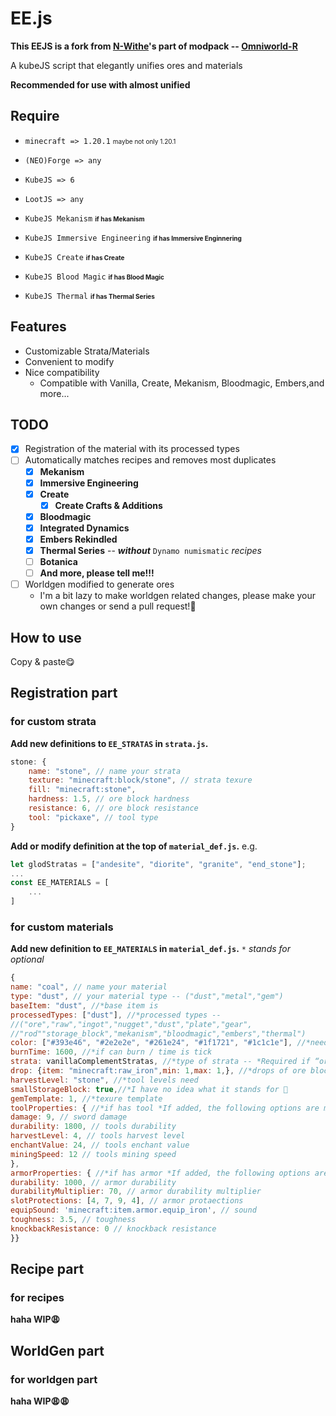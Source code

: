 # EE.js 

**This EEJS is a fork from [N-Withe](https://github.com/N-Wither)'s part of modpack -- [Omniworld-R](https://github.com/N-Wither/Omniworld-R)** 

A kubeJS script that elegantly unifies ores and materials 

**Recommended for use with almost unified** 

## Require 

- `minecraft => 1.20.1` <font size="1"> maybe not only 1.20.1 </font> 

- `(NEO)Forge => any` 

- `KubeJS => 6` 

- `LootJS => any` 

- `KubeJS Mekanism` <font size="1">**if has Mekanism** </font> 
  
- `KubeJS Immersive Engineering` <font size="1">**if has Immersive Enginnering** </font> 
  
- `KubeJS Create` <font size="1">**if has Create** </font> 
  
- `KubeJS Blood Magic` <font size="1">**if has Blood Magic** </font> 
  
- `KubeJS Thermal` <font size="1">**if has Thermal Series** </font> 

## Features 
- Customizable Strata/Materials 
- Convenient to modify 
- Nice compatibility  
  - Compatible with Vanilla, Create, Mekanism, Bloodmagic, Embers,and more... 

## TODO 
- [x] Registration of the material with its processed types 
- [ ] Automatically matches recipes and removes most duplicates 
  - [x] **Mekanism** 
  - [x] **Immersive Engineering** 
  - [x] **Create** 
    - [x] **Create Crafts & Additions** 
  - [x] **Bloodmagic** 
  - [x] **Integrated Dynamics** 
  - [x] **Embers Rekindled** 
  - [x] **Thermal Series** -- ***without*** `Dynamo numismatic` *recipes* 
  - [ ] **Botanica**
  - [ ] **And more, please tell me!!!** 
- [ ] Worldgen modified to generate ores 
  - I'm a bit lazy to make worldgen related changes, please make your own changes or send a pull request!🥺 

## How to use 

Copy & paste😋 

## Registration part 
### for custom strata 

**Add new definitions to `EE_STRATAS` in `strata.js`.**  
```js
stone: {
	name: "stone", // name your strata
	texture: "minecraft:block/stone", // strata texure
	fill: "minecraft:stone",
	hardness: 1.5, // ore block hardness
	resistance: 6, // ore block resistance
	tool: "pickaxe", // tool type
}
``` 
**Add or modify definition at the top of `material_def.js`.** 
e.g.
```js
let glodStratas = ["andesite", "diorite", "granite", "end_stone"];
...
const EE_MATERIALS = [
    ...
] 
``` 
### for custom materials 
**Add new definition to `EE_MATERIALS` in `material_def.js`.** 
`*` *stands for optional* 
```js 
{ 
name: "coal", // name your material
type: "dust", // your material type -- ("dust","metal","gem")
baseItem: "dust", //*base item is
processedTypes: ["dust"], //*processed types -- 
//("ore","raw","ingot","nugget","dust","plate","gear", 
//"rod""storage_block","mekanism","bloodmagic","embers","thermal") 
color: ["#393e46", "#2e2e2e", "#261e24", "#1f1721", "#1c1c1e"], //*need 5 colors
burnTime: 1600, //*if can burn / time is tick
strata: vanillaComplementStratas, //*type of strata -- *Required if “ore” is present in the processing type*
drop: {item: "minecraft:raw_iron",min: 1,max: 1,}, //*drops of ore block
harvestLevel: "stone", //*tool levels need
smallStorageBlock: true,//*I have no idea what it stands for 🥺
gemTemplate: 1, //*texure template
toolProperties: { //*if has tool *If added, the following options are mandatory*
damage: 9, // sword damage
durability: 1800, // tools durability
harvestLevel: 4, // tools harvest level
enchantValue: 24, // tools enchant value
miningSpeed: 12 // tools mining speed
},
armorProperties: { //*if has armor *If added, the following options are mandatory*
durability: 1000, // armor durability
durabilityMultiplier: 70, // armor durability multiplier
slotProtections: [4, 7, 9, 4], // armor protaections
equipSound: 'minecraft:item.armor.equip_iron', // sound
toughness: 3.5, // toughness
knockbackResistance: 0 // knockback resistance
}}
``` 
## Recipe part 
### for recipes 

**haha WIP😩** 

## WorldGen part 
### for worldgen part 

**haha WIP😩😩** 